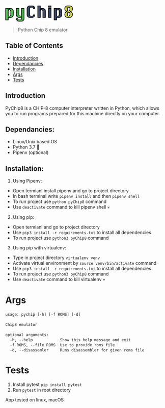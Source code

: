 ![logo](resources/pyChip8.png)
> Python Chip 8 emulator

## Table of Contents
- [Introduction](#introduction)
- [Dependancies](#dependancies)
- [Installation](#installation)
- [Args](#args)
- [Tests](#tests)

## Introduction
PyChip8 is a CHIP-8 computer interpreter written in Python, which allows you to run programs prepared for this machine directly on your computer. 

## Dependancies:
- Linux/Unix based OS
- Python 3.7 :snake:
- Pipenv (optional)

## Installation:
1. Using Pipenv:
* Open termianl install pipenv and go to project directory
* In bash terminal write `pipenv install` and then `pipenv shell`
* To run project use `python pyChip8` command
* Use `deactivate` command to kill pipenv shell :skull: 
2. Using pip:
* Open termianl and go to project directory
* Use `pip3 install -r requirements.txt` to install all dependencies
* To run project use `python3 pyChip8` command
3. Using pip with virtualenv:
* Type in project directory `virtualenv venv`
* Activate virtual environment by `source venv/bin/activate` command
* Use `pip3 install -r requirements.txt` to install all dependencies
* To run project use `python3 pyChip8` command
* Use `deactivate` command to kill virtualenv :skull: 

# Args
```
usage: pychip [-h] [-f ROMS] [-d]

Chip8 emulator

optional arguments:
  -h, --help            Show this help message and exit
  -f ROMS, --file ROMS  Use to provide roms file
  -d, --disassemler     Runs disassembler for given roms file
```

# Tests
1. Install pytest `pip install pytest`
2. Run `pytest` in root directory

App tested on linux, macOS
